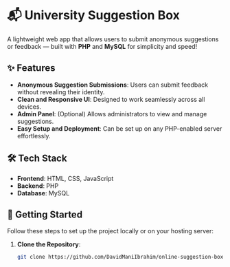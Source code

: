 # 📬 University Suggestion Box

A lightweight web app that allows users to submit anonymous suggestions or feedback — built with **PHP** and **MySQL** for simplicity and speed!

## ✨ Features

- **Anonymous Suggestion Submissions**: Users can submit feedback without revealing their identity.
- **Clean and Responsive UI**: Designed to work seamlessly across all devices.
- **Admin Panel**: (Optional) Allows administrators to view and manage suggestions.
- **Easy Setup and Deployment**: Can be set up on any PHP-enabled server effortlessly.

## 🛠 Tech Stack

- **Frontend**: HTML, CSS, JavaScript
- **Backend**: PHP
- **Database**: MySQL

## 🚀 Getting Started

Follow these steps to set up the project locally or on your hosting server:

1. **Clone the Repository**:
   ```bash
   git clone https://github.com/DavidManiIbrahim/online-suggestion-box.git